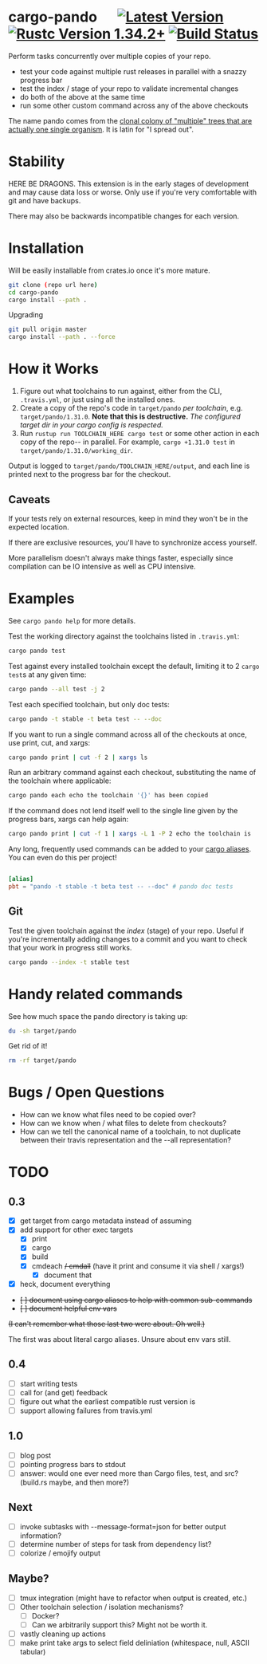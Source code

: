# cargo-pando &emsp; [![Latest Version]][crates.io] [![Rustc Version 1.34.2+]][rustc] [![Build Status]][travis_ci]

[Latest Version]: https://img.shields.io/crates/v/cargo-pando.svg
[crates.io]: https://crates.io/crates/cargo-pando
[Rustc Version 1.34.2+]: https://img.shields.io/badge/rustc-1.34.2+-lightgray.svg
[rustc]: https://blog.rust-lang.org/2019/05/14/Rust-1.34.2.html
[Build Status]: https://travis-ci.com/KevinMGranger/cargo-pando.svg?branch=master
[travis_ci]: https://travis-ci.com/KevinMGranger/cargo-pando

Perform tasks concurrently over multiple copies of your repo.

- test your code against multiple rust releases in parallel with a snazzy progress bar
- test the index / stage of your repo to validate incremental changes
- do both of the above at the same time
- run some other custom command across any of the above checkouts

The name pando comes from the [clonal colony of "multiple" trees that are actually one single organism](https://en.wikipedia.org/wiki/Pando_(tree)). It is latin for "I spread out".

# Stability

HERE BE DRAGONS. This extension is in the early stages of development and may
cause data loss or worse. Only use if you're very comfortable with git and have backups.

There may also be backwards incompatible changes for each version.

# Installation

Will be easily installable from crates.io once it's more mature.

```bash
git clone (repo url here)
cd cargo-pando
cargo install --path .
```

Upgrading
```bash
git pull origin master
cargo install --path . --force
```

# How it Works

1. Figure out what toolchains to run against, either from the CLI, `.travis.yml`, or just using all the installed ones.
2. Create a copy of the repo's code in `target/pando` _per toolchain_, e.g. `target/pando/1.31.0`. __Note that this is destructive.__
    _The configured target dir in your cargo config is respected._
3. Run `rustup run TOOLCHAIN_HERE cargo test` or some other action in each copy of the repo-- in parallel.
    For example, `cargo +1.31.0 test` in `target/pando/1.31.0/working_dir`.

Output is logged to `target/pando/TOOLCHAIN_HERE/output`, and each line is printed next to the progress bar for the checkout.

## Caveats

If your tests rely on external resources, keep in mind they won't be in the expected location.

If there are exclusive resources, you'll have to synchronize access yourself.

More parallelism doesn't always make things faster, especially since compilation
can be IO intensive as well as CPU intensive.

# Examples

See `cargo pando help` for more details.

Test the working directory against the toolchains listed in `.travis.yml`:
```bash
cargo pando test
```

Test against every installed toolchain except the default,
limiting it to 2 `cargo test`s at any given time:
```bash
cargo pando --all test -j 2 
```

Test each specified toolchain, but only doc tests:
```bash
cargo pando -t stable -t beta test -- --doc
```

If you want to run a single command across all of the checkouts at once,
use print, cut, and xargs:
```bash
cargo pando print | cut -f 2 | xargs ls
```

Run an arbitrary command against each checkout,
substituting the name of the toolchain where applicable:
```bash
cargo pando each echo the toolchain '{}' has been copied
```

If the command does not lend itself well to the single line given
by the progress bars, xargs can help again:
```bash
cargo pando print | cut -f 1 | xargs -L 1 -P 2 echo the toolchain is
```

Any long, frequently used commands can be added to your [cargo aliases](https://doc.rust-lang.org/cargo/reference/config.html). You can even do this per project!

```toml

[alias]
pbt = "pando -t stable -t beta test -- --doc" # pando doc tests
```

## Git

Test the given toolchain against the _index_ (stage) of your repo.
Useful if you're incrementally adding changes to a commit and you want to check that your work in progress still works.
```bash
cargo pando --index -t stable test
```

# Handy related commands

See how much space the pando directory is taking up:

```bash
du -sh target/pando
```

Get rid of it!

```bash
rm -rf target/pando
```

# Bugs / Open Questions

- How can we know what files need to be copied over?
- How can we know when / what files to delete from checkouts?
- How can we tell the canonical name of a toolchain, to not
    duplicate between their travis representation
    and the --all representation?

# TODO

## 0.3
- [x] get target from cargo metadata instead of assuming
- [x] add support for other exec targets
  - [x] print
  - [x] cargo
  - [x] build
  - [x] cmdeach ~~/ cmdall~~ (have it print and consume it via shell / xargs!)
    - [x] document that
- [x] heck, document everything
- ~~[ ] document using cargo aliases to help with common sub-commands~~
- ~~[ ] document helpful env vars~~

~~(I can't remember what those last two were about. Oh well.)~~

The first was about literal cargo aliases. Unsure about env vars still.

## 0.4
- [ ] start writing tests
- [ ] call for (and get) feedback
- [ ] figure out what the earliest compatible rust version is
- [ ] support allowing failures from travis.yml

## 1.0
- [ ] blog post
- [ ] pointing progress bars to stdout
- [ ] answer: would one ever need more than Cargo files, test, and src? (build.rs maybe, and then more?)

## Next
- [ ] invoke subtasks with --message-format=json for better output information?
- [ ] determine number of steps for task from dependency list?
- [ ] colorize / emojify output

## Maybe?
- [ ] tmux integration (might have to refactor when output is created, etc.)
- [ ] Other toolchain selection / isolation mechanisms?
  - [ ] Docker?
  - [ ] Can we arbitrarily support this? Might not be worth it.
- [ ] vastly cleaning up actions
- [ ] make print take args to select field deliniation (whitespace, null, ASCII tabular)